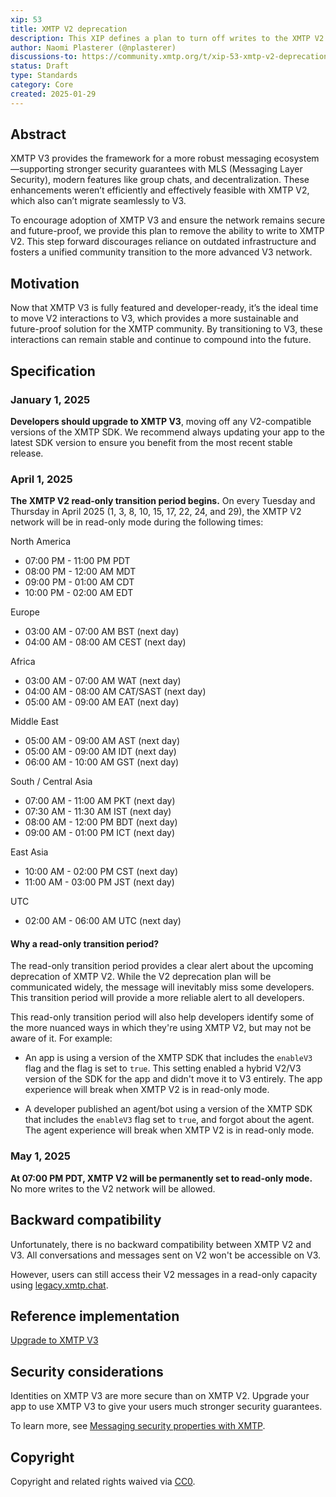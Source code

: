 ```yaml
---
xip: 53
title: XMTP V2 deprecation
description: This XIP defines a plan to turn off writes to the XMTP V2 network and making it read-only as a way to encourage developers to upgrade to using the XMTP V3 network.
author: Naomi Plasterer (@nplasterer)
discussions-to: https://community.xmtp.org/t/xip-53-xmtp-v2-deprecation-plan/867
status: Draft
type: Standards
category: Core
created: 2025-01-29
---
```


## Abstract

XMTP V3 provides the framework for a more robust messaging ecosystem—supporting stronger security guarantees with MLS (Messaging Layer Security), modern features like group chats, and decentralization. These enhancements weren’t efficiently and effectively feasible with XMTP V2, which also can’t migrate seamlessly to V3.

To encourage adoption of XMTP V3 and ensure the network remains secure and future-proof, we provide this plan to remove the ability to write to XMTP V2. This step forward discourages reliance on outdated infrastructure and fosters a unified community transition to the more advanced V3 network.

## Motivation

Now that XMTP V3 is fully featured and developer-ready, it’s the ideal time to move V2 interactions to V3, which provides a more sustainable and future-proof solution for the XMTP community. By transitioning to V3, these interactions can remain stable and continue to compound into the future.

## Specification

### January 1, 2025

**Developers should upgrade to XMTP V3**, moving off any V2-compatible versions of the XMTP SDK. We recommend always updating your app to the latest SDK version to ensure you benefit from the most recent stable release.

### April 1, 2025

**The XMTP V2 read-only transition period begins.** On every Tuesday and Thursday in April 2025 (1, 3, 8, 10, 15, 17, 22, 24, and 29), the XMTP V2 network will be in read-only mode during the following times:

North America

- 07:00 PM - 11:00 PM PDT
- 08:00 PM - 12:00 AM MDT
- 09:00 PM - 01:00 AM CDT
- 10:00 PM - 02:00 AM EDT

Europe

- 03:00 AM - 07:00 AM BST (next day)
- 04:00 AM - 08:00 AM CEST (next day)

Africa

- 03:00 AM - 07:00 AM WAT (next day)
- 04:00 AM - 08:00 AM CAT/SAST (next day)
- 05:00 AM - 09:00 AM EAT (next day)

Middle East

- 05:00 AM - 09:00 AM AST (next day)
- 05:00 AM - 09:00 AM IDT (next day)
- 06:00 AM - 10:00 AM GST (next day)

South / Central Asia

- 07:00 AM - 11:00 AM PKT (next day)
- 07:30 AM - 11:30 AM IST (next day)
- 08:00 AM - 12:00 PM BDT (next day)
- 09:00 AM - 01:00 PM ICT (next day)

East Asia

- 10:00 AM - 02:00 PM CST (next day)
- 11:00 AM - 03:00 PM JST (next day)

UTC

- 02:00 AM - 06:00 AM UTC (next day)

#### Why a read-only transition period?

The read-only transition period provides a clear alert about the upcoming deprecation of XMTP V2. While the V2 deprecation plan will be communicated widely, the message will inevitably miss some developers. This transition period will provide a more reliable alert to all developers.

This read-only transition period will also help developers identify some of the more nuanced ways in which they're using XMTP V2, but may not be aware of it. For example:

- An app is using a version of the XMTP SDK that includes the `enableV3` flag and the flag is set to `true`. This setting enabled a hybrid V2/V3 version of the SDK for the app and didn't move it to V3 entirely. The app experience will break when XMTP V2 is in read-only mode.

- A developer published an agent/bot using a version of the XMTP SDK that includes the `enableV3` flag set to `true`, and forgot about the agent. The agent experience will break when XMTP V2 is in read-only mode.

### May 1, 2025

**At 07:00 PM PDT, XMTP V2 will be permanently set to read-only mode.** No more writes to the V2 network will be allowed.

## Backward compatibility

Unfortunately, there is no backward compatibility between XMTP V2 and V3. All conversations and messages sent on V2 won't be accessible on V3.

However, users can still access their V2 messages in a read-only capacity using [legacy.xmtp.chat](https://legacy.xmtp.chat/).

## Reference implementation

[Upgrade to XMTP V3](https://docs.xmtp.org/upgrade-to-v3)

## Security considerations

Identities on XMTP V3 are more secure than on XMTP V2. Upgrade your app to use XMTP V3 to give your users much stronger security guarantees.

To learn more, see [Messaging security properties with XMTP](https://docs.xmtp.org/protocol/security).

## Copyright

Copyright and related rights waived via [CC0](https://creativecommons.org/publicdomain/zero/1.0/).

